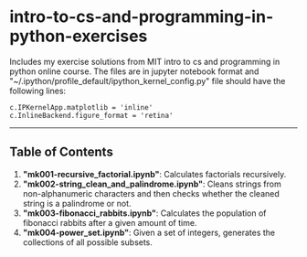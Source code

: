 # intro-to-cs-and-programming-in-python-exercises

Includes my exercise solutions from MIT intro to cs and programming in python online course. The files are in jupyter notebook format and "~/.ipython/profile_default/ipython_kernel_config.py" file should have the following lines:

`c.IPKernelApp.matplotlib = 'inline'`  
`c.InlineBackend.figure_format = 'retina'`

---

## Table of Contents

1. **"mk001-recursive_factorial.ipynb"**: Calculates factorials recursively.
2. **"mk002-string_clean_and_palindrome.ipynb"**: Cleans strings from non-alphanumeric characters and then checks whether the cleaned string is a palindrome or not.
3. **"mk003-fibonacci_rabbits.ipynb"**: Calculates the population of fibonacci rabbits after a given amount of time.
4. **"mk004-power_set.ipynb"**: Given a set of integers, generates the collections of all possible subsets.